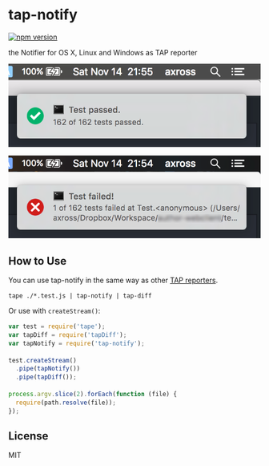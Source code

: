 # tap-notify

[![npm version](https://badge.fury.io/js/tap-notify.svg)](http://badge.fury.io/js/tap-notify)

the Notifier for OS X, Linux and Windows as TAP reporter

![Screenshot](screenshot1.png)

![Screenshot](screenshot2.png)

## How to Use

You can use tap-notify in the same way as other [TAP reporters](https://github.com/substack/tape#pretty-reporters).

```
tape ./*.test.js | tap-notify | tap-diff
```

Or use with `createStream()`:

```javascript
var test = require('tape');
var tapDiff = require('tapDiff');
var tapNotify = require('tap-notify');

test.createStream()
  .pipe(tapNotify())
  .pipe(tapDiff());

process.argv.slice(2).forEach(function (file) {
  require(path.resolve(file));
});
```

## License

MIT
